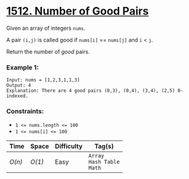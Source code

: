 # [1512. Number of Good Pairs](https://leetcode.com/problems/number-of-good-pairs/)

Given an array of integers `nums`.

A pair `(i,j)` is called good if `nums[i]` == `nums[j]` and `i` < `j`.

Return the number of _good_ pairs.

### Example 1:

```
Input: nums = [1,2,3,1,1,3]
Output: 4
Explanation: There are 4 good pairs (0,3), (0,4), (3,4), (2,5) 0-indexed.
```

### Constraints:

- `1 <= nums.length <= 100`
- `1 <= nums[i] <= 100`

| Time   | Space  | Difficulty | Tag(s)                            |
| ------ | ------ | ---------- | --------------------------------- |
| _O(n)_ | _O(1)_ | Easy       | `Array`<br>`Hash Table`<br>`Math` |
